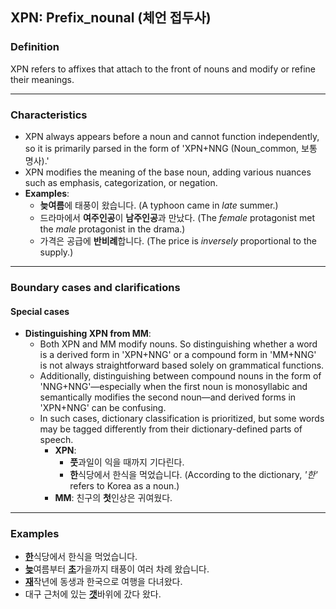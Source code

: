 ## XPN: Prefix_nounal (체언 접두사)

### Definition
XPN refers to affixes that attach to the front of nouns and modify or refine their meanings.

---

### Characteristics
- XPN always appears before a noun and cannot function independently, so it is primarily parsed in the form of 'XPN+NNG (Noun_common, 보통 명사).'
- XPN modifies the meaning of the base noun, adding various nuances such as emphasis, categorization, or negation.
- **Examples**:
    - **늦여름**에 태풍이 왔습니다. (A typhoon came in *late* summer.)
    - 드라마에서 **여주인공**이 **남주인공**과 만났다. (The *female* protagonist met the *male* protagonist in the drama.)
    - 가격은 공급에 **반비례**합니다. (The price is *inversely* proportional to the supply.)

---

### Boundary cases and clarifications
#### Special cases
- **Distinguishing XPN from MM**:
  - Both XPN and MM modify nouns. So distinguishing whether a word is a derived form in 'XPN+NNG' or a compound form in 'MM+NNG' is not always straightforward based solely on grammatical functions.
  - Additionally, distinguishing between compound nouns in the form of 'NNG+NNG'—especially when the first noun is monosyllabic and semantically modifies the second noun—and derived forms in 'XPN+NNG' can be confusing. 
  - In such cases, dictionary classification is prioritized, but some words may be tagged differently from their dictionary-defined parts of speech.
    - **XPN**:
        - **풋**과일이 익을 때까지 기다린다.
        - **한**식당에서 한식을 먹었습니다. (According to the dictionary, *'한'* refers to Korea as a noun.)
    - **MM**: 친구의 **첫**인상은 귀여웠다. 

---

### Examples
- <ins>**한**</ins>식당에서 한식을 먹었습니다.
- <ins>**늦**</ins>여름부터 <ins>**초**</ins>가을까지 태풍이 여러 차례 왔습니다.
- <ins>**재**</ins>작년에 동생과 한국으로 여행을 다녀왔다.
- 대구 근처에 있는 <ins>**갯**</ins>바위에 갔다 왔다.